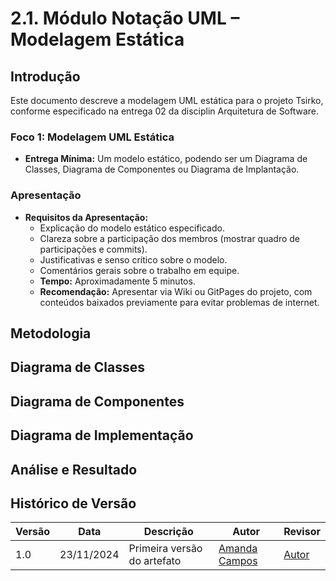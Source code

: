 # 2.1. Módulo Notação UML – Modelagem Estática

## Introdução
Este documento descreve a modelagem UML estática para o projeto Tsirko, conforme especificado na entrega 02 da disciplin Arquitetura de Software. 

### Foco 1: Modelagem UML Estática
- **Entrega Mínima:** Um modelo estático, podendo ser um Diagrama de Classes, Diagrama de Componentes ou Diagrama de Implantação.

### Apresentação
- **Requisitos da Apresentação:**
    - Explicação do modelo estático especificado.
    - Clareza sobre a participação dos membros (mostrar quadro de participações e commits).
    - Justificativas e senso crítico sobre o modelo.
    - Comentários gerais sobre o trabalho em equipe.
    - **Tempo:** Aproximadamente 5 minutos.
    - **Recomendação:** Apresentar via Wiki ou GitPages do projeto, com conteúdos baixados previamente para evitar problemas de internet.

## Metodologia

## Diagrama de Classes




## Diagrama de Componentes

## Diagrama de Implementação

## Análise e Resultado

## Histórico de Versão
| Versão | Data       | Descrição                                      | Autor               | Revisor               |
|--------|------------|------------------------------------------------|---------------------|-----------------------|
| 1.0    | 23/11/2024 | Primeira versão do artefato | [Amanda Campos](https://github.com/acamposs) | [Autor](https://github.com/autor) |
